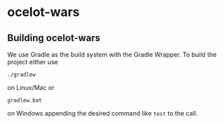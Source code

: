 # ocelot-wars

## Building ocelot-wars

We use Gradle as the build system with the Gradle Wrapper. To build the project either use
```
./gradlew
```
on Linux/Mac or
```
gradlew.bat
```
on Windows appending the desired command like `test` to the call.
